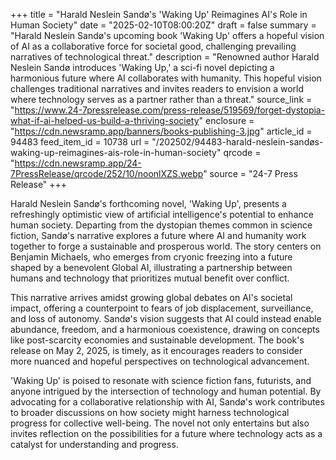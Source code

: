 +++
title = "Harald Neslein Sandø's 'Waking Up' Reimagines AI's Role in Human Society"
date = "2025-02-10T08:00:20Z"
draft = false
summary = "Harald Neslein Sandø's upcoming book 'Waking Up' offers a hopeful vision of AI as a collaborative force for societal good, challenging prevailing narratives of technological threat."
description = "Renowned author Harald Neslein Sandø introduces 'Waking Up,' a sci-fi novel depicting a harmonious future where AI collaborates with humanity. This hopeful vision challenges traditional narratives and invites readers to envision a world where technology serves as a partner rather than a threat."
source_link = "https://www.24-7pressrelease.com/press-release/519569/forget-dystopia-what-if-ai-helped-us-build-a-thriving-society"
enclosure = "https://cdn.newsramp.app/banners/books-publishing-3.jpg"
article_id = 94483
feed_item_id = 10738
url = "/202502/94483-harald-neslein-sandøs-waking-up-reimagines-ais-role-in-human-society"
qrcode = "https://cdn.newsramp.app/24-7PressRelease/qrcode/252/10/noonlXZS.webp"
source = "24-7 Press Release"
+++

<p>Harald Neslein Sandø's forthcoming novel, 'Waking Up', presents a refreshingly optimistic view of artificial intelligence's potential to enhance human society. Departing from the dystopian themes common in science fiction, Sandø's narrative explores a future where AI and humanity work together to forge a sustainable and prosperous world. The story centers on Benjamin Michaels, who emerges from cryonic freezing into a future shaped by a benevolent Global AI, illustrating a partnership between humans and technology that prioritizes mutual benefit over conflict.</p><p>This narrative arrives amidst growing global debates on AI's societal impact, offering a counterpoint to fears of job displacement, surveillance, and loss of autonomy. Sandø's vision suggests that AI could instead enable abundance, freedom, and a harmonious coexistence, drawing on concepts like post-scarcity economies and sustainable development. The book's release on May 2, 2025, is timely, as it encourages readers to consider more nuanced and hopeful perspectives on technological advancement.</p><p>'Waking Up' is poised to resonate with science fiction fans, futurists, and anyone intrigued by the intersection of technology and human potential. By advocating for a collaborative relationship with AI, Sandø's work contributes to broader discussions on how society might harness technological progress for collective well-being. The novel not only entertains but also invites reflection on the possibilities for a future where technology acts as a catalyst for understanding and progress.</p>